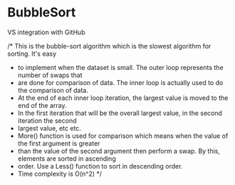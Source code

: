 # BubbleSort
VS integration with GitHub

/* This is the bubble-sort algorithm which is the slowest algorithm for sorting. It's easy
* to implement when the dataset is small. The outer loop represents the number of swaps that
* are done for comparison of data. The inner loop is actually used to do the comparison of data.
* At the end of each inner loop iteration, the largest value is moved to the end of the array.
* In the first iteration that will be the overall largest value, in the second iteration the second
* largest value, etc etc.
* More() function is used for comparison which means when the value of the first argument is greater
* than the value of the second argument then perform a swap. By this, elements are sorted in ascending
* order. Use a Less() function to sort in descending order. 
* Time complexity is O(n^2) */
